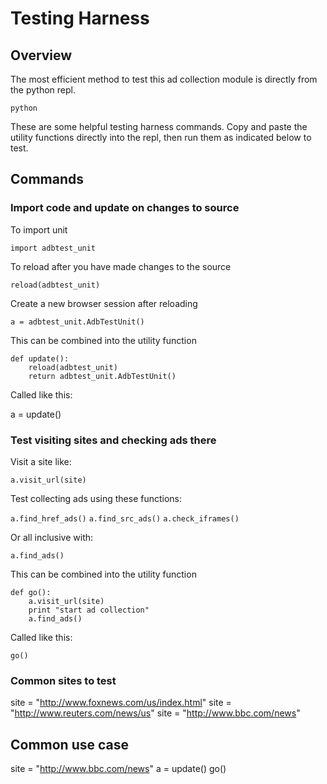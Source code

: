 # Testing Harness

## Overview

The most efficient method to test this ad collection module is directly from the python repl. 

`python`

These are some helpful testing harness commands. Copy and paste the utility functions directly into the repl, then run them as indicated below to test.

## Commands

### Import code and update on changes to source

To import unit

`import adbtest_unit`

To reload after you have made changes to the source

`reload(adbtest_unit)`

Create a new browser session after reloading

`a = adbtest_unit.AdbTestUnit()`

This can be combined into the utility function

```
def update():
    reload(adbtest_unit)
    return adbtest_unit.AdbTestUnit()
```

Called like this:

a = update()

### Test visiting sites and checking ads there

Visit a site like:

`a.visit_url(site)`

Test collecting  ads using these functions:

`a.find_href_ads()`
`a.find_src_ads()`
`a.check_iframes()`

Or all inclusive with:

`a.find_ads()`


This can be combined into the utility function

```
def go():
    a.visit_url(site)
    print "start ad collection"
    a.find_ads()
```

Called like this:

`go()`


### Common sites to test

site = "http://www.foxnews.com/us/index.html"
site = "http://www.reuters.com/news/us"
site = "http://www.bbc.com/news"


## Common use case

site = "http://www.bbc.com/news"
a = update()
go()

